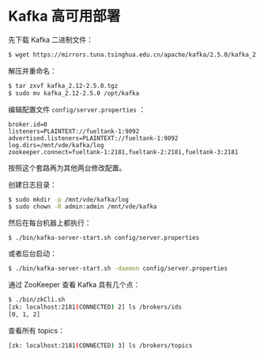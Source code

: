 # Kafka 高可用部署

先下载 Kafka 二进制文件：

```bash
$ wget https://mirrors.tuna.tsinghua.edu.cn/apache/kafka/2.5.0/kafka_2.12-2.5.0.tgz
```

解压并重命名：

```bash
$ tar zxvf kafka_2.12-2.5.0.tgz 
$ sudo mv kafka_2.12-2.5.0 /opt/kafka
```

编辑配置文件 `config/server.properties` ：

```
broker.id=0
listeners=PLAINTEXT://fueltank-1:9092
advertised.listeners=PLAINTEXT://fueltank-1:9092
log.dirs=/mnt/vde/kafka/log
zookeeper.connect=fueltank-1:2181,fueltank-2:2181,fueltank-3:2181
```

按照这个套路再为其他两台修改配置。

创建日志目录：

```bash
$ sudo mkdir -p /mnt/vde/kafka/log
$ sudo chown -R admin:admin /mnt/vde/kafka
```

然后在每台机器上都执行：

```
$ ./bin/kafka-server-start.sh config/server.properties
```

或者后台启动：

```bash
$ ./bin/kafka-server-start.sh -daemon config/server.properties
```



通过 ZooKeeper 查看 Kafka 具有几个点：

```bash
$ ./bin/zkCli.sh
[zk: localhost:2181(CONNECTED) 2] ls /brokers/ids
[0, 1, 2]
```

查看所有 topics：

```bash
[zk: localhost:2181(CONNECTED) 3] ls /brokers/topics
```





